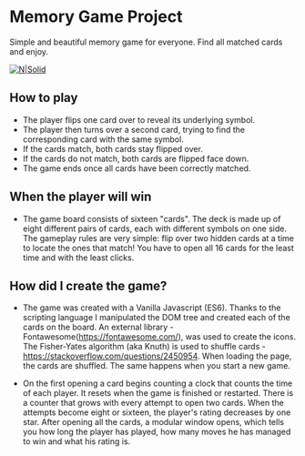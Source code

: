 # Memory Game Project
Simple and beautiful memory game for everyone. Find all matched cards and enjoy.  

[![N|Solid](https://d17h27t6h515a5.cloudfront.net/topher/2017/February/589bb972_screen-shot-2017-02-07-at-3.03.15-pm/screen-shot-2017-02-07-at-3.03.15-pm.png)](https://eu.udacity.com/course/front-end-web-developer-nanodegree--nd001)

## How to play
* The player flips one card over to reveal its underlying symbol.
* The player then turns over a second card, trying to find the corresponding card with the same symbol.
* If the cards match, both cards stay flipped over.
* If the cards do not match, both cards are flipped face down.
* The game ends once all cards have been correctly matched.

## When the player will win

* The game board consists of sixteen "cards". The deck is made up of eight different pairs of cards, each with different symbols on one side. The gameplay rules are very simple: flip over two hidden cards at a time to locate the ones that match! You have to open all 16 cards for the least time and with the least clicks.

## How did I create the game?

* The game was created with a Vanilla Javascript (ES6). Thanks to the scripting language I manipulated the DOM tree and created each of the cards on the board. An external library -Fontawesome(https://fontawesome.com/), was used to create the icons. The Fisher-Yates algorithm (aka Knuth) is used to shuffle cards - https://stackoverflow.com/questions/2450954. When loading the page, the cards are shuffled. The same happens when you start a new game.

* On the first opening a card begins counting a clock that counts the time of each player. It resets when the game is finished or restarted. There is a counter that grows with every attempt to open two cards. When the attempts become eight or sixteen, the player's rating decreases by one star. After opening all the cards, a modular window opens, which tells you how long the player has played, how many moves he has managed to win and what his rating is.
